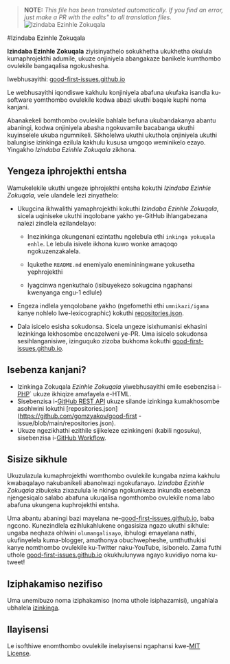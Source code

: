 >**NOTE:** _This file has been translated automatically. If you find an error, just make a PR with the edits" to all translation files._
![Izindaba Ezinhle Zokuqala](../assets/github/social-preview.png)

#Izindaba Ezinhle Zokuqala

**Izindaba Ezinhle Zokuqala** ziyisinyathelo sokukhetha ukukhetha okulula kumaphrojekthi adumile, ukuze onjiniyela abangakaze banikele kumthombo ovulekile bangaqalisa ngokushesha.

Iwebhusayithi: [good-first-issues.github.io](https://good-first-issues.github.io)

Le webhusayithi iqondiswe kakhulu konjiniyela abafuna ukufaka isandla ku-software yomthombo ovulekile kodwa abazi ukuthi baqale kuphi noma kanjani.

Abanakekeli bomthombo ovulekile bahlale befuna ukubandakanya abantu abaningi, kodwa onjiniyela abasha ngokuvamile bacabanga ukuthi kuyinselele ukuba ngumnikeli. Sikholelwa ukuthi ukuthola onjiniyela ukuthi balungise izinkinga ezilula kakhulu kususa umgoqo weminikelo ezayo. Yingakho *Izindaba Ezinhle Zokuqala* zikhona.

## Yengeza iphrojekthi entsha

Wamukelekile ukuthi ungeze iphrojekthi entsha kokuthi *Izindaba Ezinhle Zokuqala*, vele ulandele lezi zinyathelo:

- Ukugcina ikhwalithi yamaphrojekthi kokuthi *Izindaba Ezinhle Zokuqala*, sicela uqiniseke ukuthi inqolobane yakho ye-GitHub ihlangabezana nalezi zindlela ezilandelayo:

     - Inezinkinga okungenani ezintathu ngelebula ethi `inkinga yokuqala enhle`. Le lebula isivele ikhona kuwo wonke amaqoqo ngokuzenzakalela.

     - Iqukethe `README.md` enemiyalo enemininingwane yokusetha yephrojekthi

     - Iyagcinwa ngenkuthalo (isibuyekezo sokugcina ngaphansi kwenyanga engu-1 edlule)

- Engeza indlela yenqolobane yakho (ngefomethi ethi `umnikazi/igama` kanye nohlelo lwe-lexicographic) kokuthi [repositories.json](https://github.com/gomzyakov/good-first-issue/blob/main/repositories.json).

- Dala isicelo esisha sokudonsa. Sicela ungeze isixhumanisi ekhasini lezinkinga lekhosombe encazelweni ye-PR. Uma isicelo sokudonsa sesihlanganisiwe, izinguquko zizoba bukhoma kokuthi [good-first-issues.github.io](https://good-first-issues.github.io).

## Isebenza kanjani?

- Izinkinga Zokuqala *Ezinhle Zokuqala* yiwebhusayithi emile esebenzisa i-[PHP](https://www.php.net)` ukuze ikhiqize amafayela e-HTML.
- Sisebenzisa i-[GitHub REST API](https://docs.github.com/en/rest) ukuze silande izinkinga kumakhosombe asohlwini lokuthi [repositories.json](https://github.com/gomzyakov/good-first -issue/blob/main/repositories.json).
- Ukuze ngezikhathi ezithile sijikeleze ezinkingeni (kabili ngosuku), sisebenzisa i-[GitHub Workflow](https://docs.github.com/en/actions/using-workflows).

## Sisize sikhule

Ukuzulazula kumaphrojekthi womthombo ovulekile kungaba nzima kakhulu kwabaqalayo nakubanikeli abanolwazi ngokufanayo. *Izindaba Ezinhle Zokuqala* zibukeka zixazulula le nkinga ngokunikeza inkundla esebenza njengesiqalo salabo abafuna ukuqalisa ngomthombo ovulekile noma labo abafuna ukungena kuphrojekthi entsha.

Uma abantu abaningi bazi mayelana ne-[good-first-issues.github.io](https://good-first-issues.github.io), baba ngcono. Kunezindlela ezihlukahlukene ongasisiza ngazo ukuthi sikhule: ungaba neqhaza ohlwini `olumangalisayo`, ibhulogi emayelana nathi, ukufinyelela kuma-blogger, amathonya obuchwepheshe, umthuthukisi kanye nomthombo ovulekile ku-Twitter naku-YouTube, isibonelo. Zama futhi uthole [good-first-issues.github.io](https://good-first-issues.github.io) okukhulunywa ngayo kuvidiyo noma ku-tweet!

## Iziphakamiso nezifiso

Uma unemibuzo noma iziphakamiso (noma uthole isiphazamisi), ungahlala ubhalela [izinkinga](https://github.com/good-first-issues/good-first-issues.github.io/issues).

## Ilayisensi

Le isofthiwe enomthombo ovulekile inelayisensi ngaphansi kwe-[MIT License](https://github.com/good-first-issues/good-first-issues.github.io/blob/main/LICENSE).
